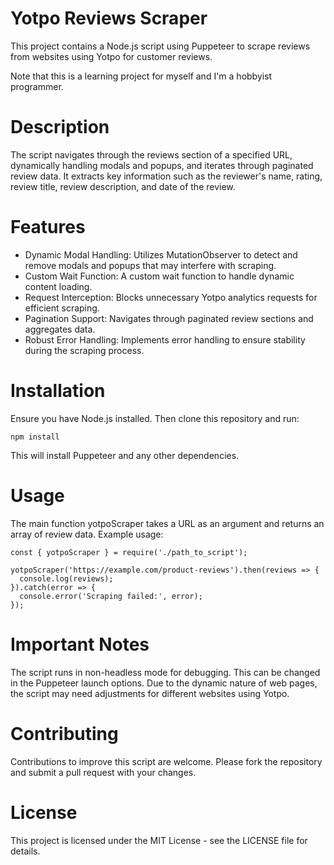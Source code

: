 # Yotpo Reviews Scraper
This project contains a Node.js script using Puppeteer to scrape reviews from websites using Yotpo for customer reviews.

Note that this is a learning project for myself and I'm a hobbyist programmer.

# Description
The script navigates through the reviews section of a specified URL, dynamically handling modals and popups, and iterates through paginated review data. It extracts key information such as the reviewer's name, rating, review title, review description, and date of the review.

# Features
- Dynamic Modal Handling: Utilizes MutationObserver to detect and remove modals and popups that may interfere with scraping.
- Custom Wait Function: A custom wait function to handle dynamic content loading.
- Request Interception: Blocks unnecessary Yotpo analytics requests for efficient scraping.
- Pagination Support: Navigates through paginated review sections and aggregates data.
- Robust Error Handling: Implements error handling to ensure stability during the scraping process.

# Installation
Ensure you have Node.js installed. Then clone this repository and run:

```
npm install
```

This will install Puppeteer and any other dependencies.

# Usage
The main function yotpoScraper takes a URL as an argument and returns an array of review data. Example usage:

```
const { yotpoScraper } = require('./path_to_script');

yotpoScraper('https://example.com/product-reviews').then(reviews => {
  console.log(reviews);
}).catch(error => {
  console.error('Scraping failed:', error);
});
```

# Important Notes
The script runs in non-headless mode for debugging. This can be changed in the Puppeteer launch options.
Due to the dynamic nature of web pages, the script may need adjustments for different websites using Yotpo.

# Contributing
Contributions to improve this script are welcome. Please fork the repository and submit a pull request with your changes.

# License
This project is licensed under the MIT License - see the LICENSE file for details.